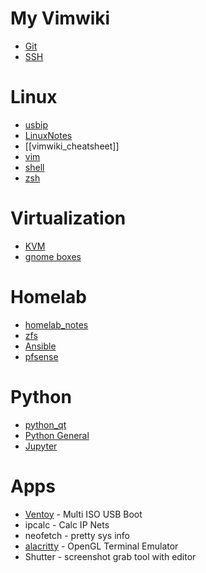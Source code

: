 # My Vimwiki

* [Git](Git)
* [SSH](SSH)

# Linux

* [usbip](usbip)
* [LinuxNotes](LinuxNotes)
* [[vimwiki_cheatsheet]]
* [vim](vim)
* [shell](shell)
* [zsh](zsh)

# Virtualization
* [KVM](KVM)
* [gnome boxes](gnome-boxes)


# Homelab

* [homelab_notes](homelab_notes)
* [zfs](zfs)
* [Ansible](Ansible)
* [pfsense](pfsense)
 
# Python

* [python_qt](python_qt)
* [Python General](python_general)
* [Jupyter](Jupyter)
 
# Apps

* [Ventoy](https://github.com/ventoy/Ventoy) - Multi ISO USB Boot
* ipcalc - Calc IP Nets
* neofetch - pretty sys info
* [alacritty](alacritty) - OpenGL Terminal Emulator
* Shutter - screenshot grab tool with editor
